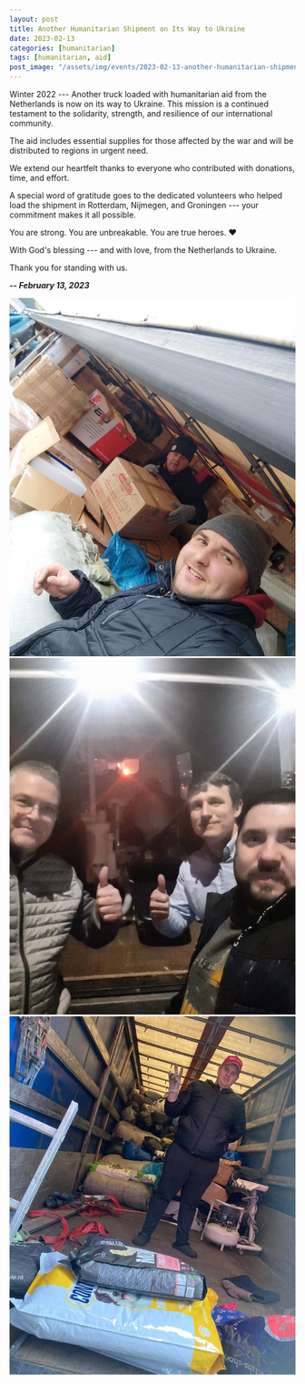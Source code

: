```yaml
---
layout: post
title: Another Humanitarian Shipment on Its Way to Ukraine
date: 2023-02-13
categories: [humanitarian]
tags: [humanitarian, aid]
post_image: "/assets/img/events/2023-02-13-another-humanitarian-shipment-on-its-way-to-ukraine/media/image1.jpg"
---
```


Winter 2022 --- Another truck loaded with humanitarian aid from the
Netherlands is now on its way to Ukraine. This mission is a continued
testament to the solidarity, strength, and resilience of our
international community.

The aid includes essential supplies for those affected by the war and
will be distributed to regions in urgent need.

We extend our heartfelt thanks to everyone who contributed with
donations, time, and effort.

A special word of gratitude goes to the dedicated volunteers who helped
load the shipment in Rotterdam, Nijmegen, and Groningen --- your
commitment makes it all possible.

You are strong. You are unbreakable. You are true heroes. ❤️

With God's blessing --- and with love, from the Netherlands to Ukraine.

Thank you for standing with us.

***-- February 13, 2023***

<img src="/assets/img/events/2023-02-13-another-humanitarian-shipment-on-its-way-to-ukraine/media/image2.jpg" class="img-thumbnail margined" />
<img src="/assets/img/events/2023-02-13-another-humanitarian-shipment-on-its-way-to-ukraine/media/image3.jpg" class="img-thumbnail margined" />
<img src="/assets/img/events/2023-02-13-another-humanitarian-shipment-on-its-way-to-ukraine/media/image4.jpg" class="img-thumbnail margined" />
